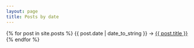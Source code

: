 ```yaml
---
layout: page
title: Posts by date
---
```


  
{% for post in site.posts %}
  <span>{{ post.date | date_to_string }}</span> &rarr; <a href="{{ post.url }}">{{ post.title }}</a>
{% endfor %}
  
